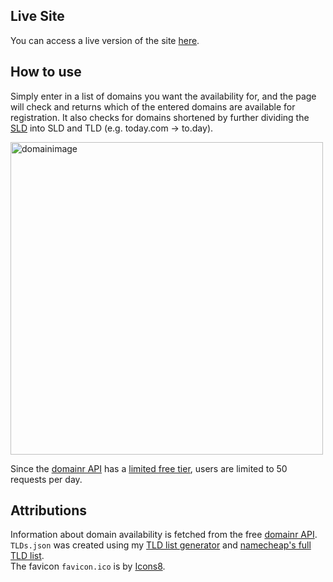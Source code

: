 ## Live Site

You can access a live version of the site [here](domains.machandler.com).

## How to use

Simply enter in a list of domains you want the availability for, and the page will check and returns which of the entered domains are available for registration. It also checks for domains shortened by further dividing the [SLD](https://en.wikipedia.org/wiki/Second-level_domain) into SLD and TLD (e.g. today.com -> to.day).

<img width="500" alt="domainimage" src="https://github.com/matthew-chandler/domain-check/assets/48606413/3332b18e-28fa-4efb-acec-7e8b47ccf0f0">

Since the [domainr API](https://domainr.com/) has a [limited free tier](https://rapidapi.com/domainr/api/domainr/pricing), users are limited to 50 requests per day. 

## Attributions

Information about domain availability is fetched from the free [domainr API](https://domainr.com/docs/api).  
`TLDs.json` was created using my [TLD list generator](https://github.com/matthew-chandler/namecheap-tld-list) and [namecheap's full TLD list](https://www.namecheap.com/domains/full-tld-list/). \
The favicon `favicon.ico` is by [Icons8](https://icons8.com/icon/VhllgfFJA9AH/domain-name).
